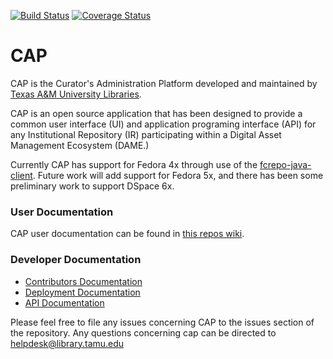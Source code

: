 [![Build Status](https://travis-ci.org/TAMULib/CAP.svg?branch=master)](https://travis-ci.org/TAMULib/CAP)
[![Coverage Status](https://coveralls.io/repos/github/TAMULib/Cap/badge.svg?branch=master)](https://coveralls.io/github/TAMULib/Cap?branch=master)

# CAP

CAP is the Curator's Administration Platform developed and maintained by [Texas A&M University Libraries](http://library.tamu.edu). 

CAP is an open source application that has been designed to provide a common user interface (UI) and application programing interface (API) for any Institutional Repository (IR) participating within a Digital Asset Management Ecosystem (DAME.)

Currently CAP has support for Fedora 4x through use of the [fcrepo-java-client](https://github.com/fcrepo4-exts/fcrepo-java-client). Future work will add support for Fedora 5x, and there has been some preliminary work to support DSpace 6x.

### User Documentation

CAP user documentation can be found in [this repos wiki](https://github.com/TAMULib/CAP/wiki/User-Documentation).

### Developer Documentation

- [Contributors Documentation](https://github.com/TAMULib/Cap/blob/master/CONTRIBUTING.md)
- [Deployment Documentation](https://github.com/TAMULib/Cap/blob/master/DEPLOYING.md)
- [API Documentation](https://tamulib.github.io/CAP)

Please feel free to file any issues concerning CAP to the issues section of the repository. Any questions concerning cap can be directed to [helpdesk@library.tamu.edu]()
